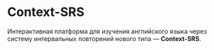 # Context-SRS
Интерактивная платформа для изучения английского языка через систему интервальных повторений нового типа — **Context-SRS**.
